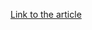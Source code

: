 [Link to the article](https://support.microsoft.com/en-us/help/3185535/preventing-smb-traffic-from-lateral-connections)
